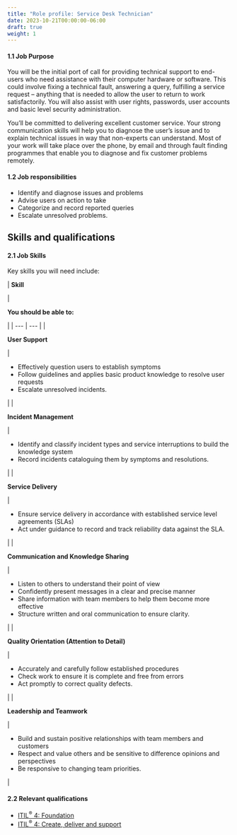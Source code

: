 ```yaml
---
title: "Role profile: Service Desk Technician"
date: 2023-10-21T00:00:00-06:00
draft: true
weight: 1
---
```


#### 1.1 Job Purpose

You will be the initial port of call for providing technical support to end-users who need assistance with their computer hardware or software. This could involve fixing a technical fault, answering a query, fulfilling a service request – anything that is needed to allow the user to return to work satisfactorily. You will also assist with user rights, passwords, user accounts and basic level security administration.

You’ll be committed to delivering excellent customer service. Your strong communication skills will help you to diagnose the user’s issue and to explain technical issues in way that non-experts can understand. Most of your work will take place over the phone, by email and through fault finding programmes that enable you to diagnose and fix customer problems remotely.

#### 1.2 Job responsibilities

*   Identify and diagnose issues and problems
*   Advise users on action to take
*   Categorize and record reported queries
*   Escalate unresolved problems.

## Skills and qualifications

#### 2.1 Job Skills

Key skills you will need include:

| 
**Skill**

 | 

**You should be able to:**

 |
| --- | --- |
| 

**User Support**

 | 

*   Effectively question users to establish symptoms
*   Follow guidelines and applies basic product knowledge to resolve user requests
*   Escalate unresolved incidents.

 |
| 

**Incident Management**

 | 

*   Identify and classify incident types and service interruptions to build the knowledge system
*   Record incidents cataloguing them by symptoms and resolutions.

 |
| 

**Service Delivery**

 | 

*   Ensure service delivery in accordance with established service level agreements (SLAs)
*   Act under guidance to record and track reliability data against the SLA.

 |
| 

**Communication and Knowledge Sharing**

 | 

*   Listen to others to understand their point of view
*   Confidently present messages in a clear and precise manner
*   Share information with team members to help them become more effective
*   Structure written and oral communication to ensure clarity.


 |
| 

**Quality Orientation (Attention to Detail)**

 | 

*   Accurately and carefully follow established procedures
*   Check work to ensure it is complete and free from errors
*   Act promptly to correct quality defects.

 |
| 

**Leadership and Teamwork**

 | 

*   Build and sustain positive relationships with team members and customers
*   Respect and value others and be sensitive to difference opinions and perspectives
*   Be responsive to changing team priorities.

 |

#### 2.2 Relevant qualifications

*   [ITIL<sup>®</sup> 4: Foundation](https://www.axelos.com/certifications/itil-service-management/itil-4-foundation)
*   [ITIL<sup>®</sup> 4: Create, deliver and support](https://www.axelos.com/certifications/itil-service-management/managing-professional/create-deliver-and-support)
